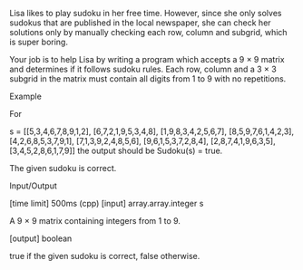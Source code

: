 Lisa likes to play sudoku in her free time. However, since she only solves sudokus that are published in the local newspaper, she can check her solutions only by manually checking each row, column and subgrid, which is super boring.

Your job is to help Lisa by writing a program which accepts a 9 × 9 matrix and determines if it follows sudoku rules. Each row, column and a 3 × 3 subgrid in the matrix must contain all digits from 1 to 9 with no repetitions.

Example

For

s = [[5,3,4,6,7,8,9,1,2], 
     [6,7,2,1,9,5,3,4,8], 
     [1,9,8,3,4,2,5,6,7], 
     [8,5,9,7,6,1,4,2,3], 
     [4,2,6,8,5,3,7,9,1], 
     [7,1,3,9,2,4,8,5,6], 
     [9,6,1,5,3,7,2,8,4], 
     [2,8,7,4,1,9,6,3,5], 
     [3,4,5,2,8,6,1,7,9]]
the output should be
Sudoku(s) = true.

The given sudoku is correct.

Input/Output

[time limit] 500ms (cpp)
[input] array.array.integer s

A 9 × 9 matrix containing integers from 1 to 9.

[output] boolean

true if the given sudoku is correct, false otherwise.

